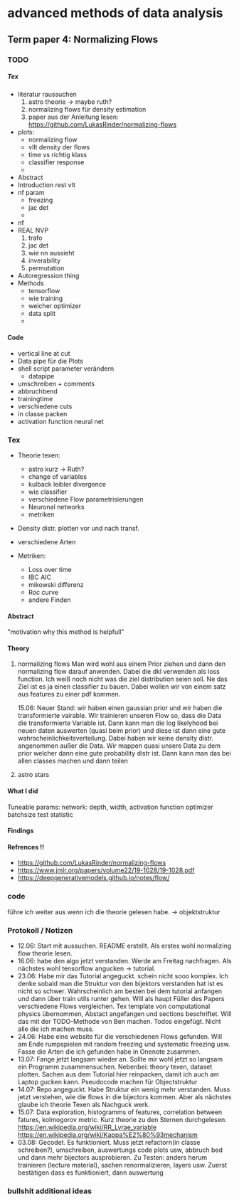 # advanced methods of data analysis
## Term paper 4: Normalizing Flows

### TODO

##### Tex
* literatur raussuchen
    1. astro theorie -> maybe ruth?
    2. normalizing flows für density estimation
    3. paper aus der Anleitung lesen: https://github.com/LukasRinder/normalizing-flows
* plots:
	* normalizing flow
	* vllt density der flows
	* time vs richtig klass
	* classifier response
	* 
* Abstract
* Introduction rest vlt
* nf param
	* freezing
	* jac det
	* 
* nf 
* REAL NVP
	1. trafo
	2. jac det
	3. wie nn aussieht	 
	4. inverability
	5. permutation
* Autoregression thing
* Methods
	* tensorflow
	* wie training
	* welcher optimizer
	* data split
	*

#### Code
* vertical line at cut
* Data pipe für die Plots
* shell script parameter verändern
	* datapipe
* umschreiben + comments
* abbruchbend
* trainingtime
* verschiedene cuts
* in classe packen
* activation function neural net

### Tex

* Theorie texen:
    * astro kurz -> Ruth?
    * change of variables
    * kulback leibler divergence
    * wie classifier
    * verschiedene Flow parametrisierungen
    * Neuronal networks
    * metriken

* Density distr. plotten vor und nach transf.
* verschiedene Arten

* Metriken:
    * Loss over time
    * IBC AIC
    * mikowski differenz
    * Roc curve
    * andere Finden

#### Abstract

"motivation why this method is helpfull"

#### Theory
1. normalizing flows
    Man wird wohl aus einem Prior ziehen und dann den normalizing flow darauf anwenden. Dabei die dkl verwenden als loss function. Ich weiß noch nicht
    was die ziel distribution seien soll. Ne das Ziel ist es ja einen classifier zu bauen. Dabei wollen wir von einem satz aus features zu einer pdf kommen.
	
	15.06: Neuer Stand: wir haben einen gaussian prior und wir haben die transformierte vairable. Wir trainieren unseren Flow so, dass die Data die transformierte 	Variable ist. Dann kann man die log likelyhood bei neuen daten auswerten (quasi beim prior) und diese ist dann eine gute wahrscheinlichkeitsverteilung. Dabei haben wir keine density distr. angenommen außer die Data. Wir mappen quasi unsere Data zu dem prior welcher dann eine gute probability distr ist. Dann kann man das bei allen classes machen und dann teilen 
2. astro stars

#### What I did

Tuneable params:
    network: depth, width, activation function
    optimizer
    batchsize
    test statistic

#### Findings

#### Refrences !!

* https://github.com/LukasRinder/normalizing-flows
* https://www.jmlr.org/papers/volume22/19-1028/19-1028.pdf  
* https://deepgenerativemodels.github.io/notes/flow/

### code

führe ich weiter aus wenn ich die theorie gelesen habe.
-> objektstruktur


### Protokoll / Notizen

* 12.06: Start mit aussuchen. README erstellt. Als erstes wohl normalizing flow theorie lesen.
* 16.06: habe den algo jetzt verstanden. Werde am Freitag nachfragen. Als nächstes wohl tensorflow angucken -> tutorial.
* 23.06: Habe mir das Tutorial angeguckt. schein nicht sooo komplex. Ich denke sobald man die Struktur von den bijektors verstanden hat ist es nicht so schwer. Wahrscheinlich am besten bei dem tutorial anfangen und dann über train utils runter gehen. Will als haupt Füller des Papers verschiedene Flows vergleichen.
	Tex template von computational physics übernommen, Abstact angefangen und sections beschriftet.	
	Will das mit der TODO-Methode von Ben machen.
	Todos eingefügt. Nicht alle die ich machen muss.
* 24.06: Habe eine website für die verschiedenen Flows gefunden. Will am Ende rumpspielen mit random freezing und systematic freezing usw. Fasse die Arten die ich gefunden habe in Onenote zusammen.
* 13.07: Fange jetzt langsam wieder an. Sollte mir wohl jetzt so langsam ein Programm zusammensuchen. Nebenbei: theory texen, dataset plotten. Sachen aus dem Tutorial hier reinpacken, damit ich auch am Laptop gucken kann. Pseudocode machen für Objectstruktur
* 14.07: Repo angeguckt. Habe Struktur ein wenig mehr verstanden. Muss jetzt verstehen, wie die flows in die bijectors kommen. Aber als nächstes glaube ich theorie Texen als Nachguck werk.
* 15.07: Data exploration, histogramms of features, correlation between fatures, kolmogorov metric. Kurz theorie zu den Sternen durchgelesen. 
	https://en.wikipedia.org/wiki/RR_Lyrae_variable
	https://en.wikipedia.org/wiki/Kappa%E2%80%93mechanism	
* 03.08: Gecodet. Es funktioniert. Muss jetzt refactorn(in classe schreiben?), umschreiben, auswertungs code plots usw, abbruch bed und dann mehr bijectors ausprobieren.
    Zu Testen: anders herum trainieren (lecture material), sachen renormalizieren, layers usw. Zuerst bestätigen dass es funktioniert, dann auswertung

### bullshit additional ideas
